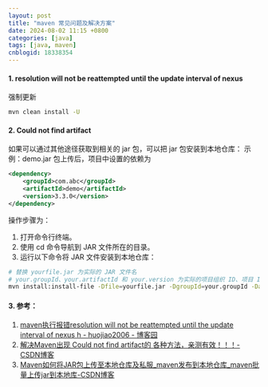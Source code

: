 ```yaml
---
layout: post
title: "maven 常见问题及解决方案"
date: 2024-08-02 11:15 +0800
categories: [java]
tags: [java, maven]
cnblogid: 18338354
---
```


#### 1. resolution will not be reattempted until the update interval of nexus
强制更新
```bash
mvn clean install -U
```



#### 2. Could not find artifact
如果可以通过其他途径获取到相关的 jar 包，可以把 jar 包安装到本地仓库：
示例：demo.jar 包上传后，项目中设置的依赖为
```xml
<dependency>
    <groupId>com.abc</groupId>
    <artifactId>demo</artifactId>
    <version>3.3.0</version>
</dependency>
```
操作步骤为：
1. 打开命令行终端。
2. 使用 cd 命令导航到 JAR 文件所在的目录。
3. 运行以下命令将 JAR 文件安装到本地仓库：
```bash
# 替换 yourfile.jar 为实际的 JAR 文件名
# your.groupId、your.artifactId 和 your.version 为实际的项目组织 ID、项目 ID 和版本号
mvn install:install-file -Dfile=yourfile.jar -DgroupId=your.groupId -DartifactId=your.artifactId -Dversion=your.version -Dpackaging=jar
```



#### 3. 参考：
1. [maven执行报错resolution will not be reattempted until the update interval of nexus h - huojiao2006 - 博客园](https://www.cnblogs.com/huojiao2006/articles/5195965.html)
2. [解决Maven出现 Could not find artifact的 各种方法，亲测有效！！！-CSDN博客](https://blog.csdn.net/2301_79779756/article/details/138077045)
3. [Maven如何将JAR包上传至本地仓库及私服_maven发布到本地仓库_maven批量上传jar到本地库-CSDN博客](https://blog.csdn.net/2401_83703835/article/details/137472299)

